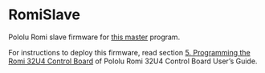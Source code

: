 # RomiSlave

Pololu Romi slave firmware for [this master](https://os.mbed.com/users/fabiofaria/code/DEEC_STM32_for_Romi/) program.

For instructions to deploy this firmware, read section [5. Programming the Romi 32U4 Control Board](https://www.pololu.com/docs/0J69/all#5) of Pololu Romi 32U4 Control Board User’s Guide.
